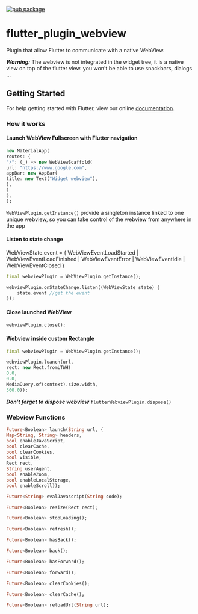 [![pub package](https://img.shields.io/pub/v/flutter_plugin_webview.svg)](https://pub.dartlang.org/packages/flutter_plugin_webview) 


# flutter_plugin_webview

Plugin that allow Flutter to communicate with a native WebView.

***Warning:***
The webview is not integrated in the widget tree, it is a native view on top of the flutter view.
you won't be able to use snackbars, dialogs ...

## Getting Started

For help getting started with Flutter, view our online [documentation](http://flutter.io/).

### How it works

#### Launch WebView Fullscreen with Flutter navigation

```dart
new MaterialApp(
routes: {
"/": (_) => new WebViewScaffold(
url: "https://www.google.com",
appBar: new AppBar(
title: new Text("Widget webview"),
),
)
},
);
```

`WebViewPlugin.getInstance()` provide a singleton instance linked to one unique webview,
so you can take control of the webview from anywhere in the app

#### Listen to state change

WebViewState.event = { WebViewEventLoadStarted | WebViewEventLoadFinished | WebViewEventError | WebViewEventIdle | WebViewEventClosed }

```dart
final webviewPlugin = WebViewPlugin.getInstance();  

webviewPlugin.onStateChange.listen((WebViewState state) {
    state.event //get the event
});
```

#### Close launched WebView

```dart
webviewPlugin.close();
```

#### Webview inside custom Rectangle

```dart
final webviewPlugin = WebViewPlugin.getInstance();  

webviewPlugin.luanch(url,
rect: new Rect.fromLTWH(
0.0, 
0.0, 
MediaQuery.of(context).size.width, 
300.0));
```

***Don't forget to dispose webview***
`flutterWebviewPlugin.dispose()`

### Webview Functions

```dart
Future<Boolean> launch(String url, {
Map<String, String> headers,
bool enableJavaScript,
bool clearCache,
bool clearCookies,
bool visible,
Rect rect,
String userAgent,
bool enableZoom,
bool enableLocalStorage,
bool enableScroll});
```
```dart
Future<String> evalJavascript(String code);
```
```dart
Future<Boolean> resize(Rect rect);
```
```dart
Future<Boolean> stopLoading();
```
```dart
Future<Boolean> refresh();
```
```dart
Future<Boolean> hasBack();
```
```dart
Future<Boolean> back();
```
```dart
Future<Boolean> hasForward();
```
```dart
Future<Boolean> forward();
```
```dart
Future<Boolean> clearCookies();
```
```dart
Future<Boolean> clearCache();
```
```dart
Future<Boolean> reloadUrl(String url);
```
